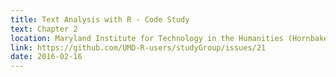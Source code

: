 ```yaml
---
title: Text Analysis with R - Code Study 
text: Chapter 2
location: Maryland Institute for Technology in the Humanities (Hornbake Library)
link: https://github.com/UMD-R-users/studyGroup/issues/21
date: 2016-02-16
---
```

